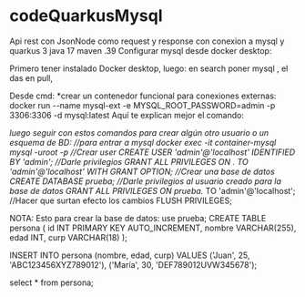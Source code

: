 # codeQuarkusMysql
Api rest con JsonNode como request y response con conexion a mysql y quarkus 3 java 17 maven .39
Configurar mysql desde docker desktop:

Primero tener instalado Docker desktop, luego: en search poner mysql , el das en pull, 
 

Desde cmd:
*crear un contenedor funcional para conexiones externas:
docker run --name mysql-ext -e MYSQL_ROOT_PASSWORD=admin -p 3306:3306 -d mysql:latest
Aquí te explican mejor el comando:
 
*luego seguir con estos comandos para crear algún otro usuario o un esquema de BD:
//para entrar a mysql
docker exec -it container-mysql mysql -uroot -p
//Crear user
CREATE USER 'admin'@'localhost' IDENTIFIED BY 'admin';
//Darle privilegios
GRANT ALL PRIVILEGES ON *.* TO 'admin'@'localhost' WITH GRANT OPTION;
//Crear una base de datos
CREATE DATABASE prueba;
//Darle privilegios al usuario creado para la base de datos
GRANT ALL PRIVILEGES ON prueba.* TO 'admin'@'localhost';
//Hacer que surtan efecto los cambios
FLUSH PRIVILEGES;


NOTA: Esto para crear la base de datos:
use prueba;
CREATE TABLE persona (
    id INT PRIMARY KEY AUTO_INCREMENT,
    nombre VARCHAR(255),
    edad INT,
    curp VARCHAR(18)
);

INSERT INTO persona (nombre, edad, curp) VALUES
('Juan', 25, 'ABC123456XYZ789012'),
('María', 30, 'DEF789012UVW345678');

select * from persona;
